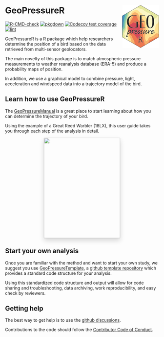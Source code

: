 
<!-- README.md is generated from README.Rmd. Please edit that file -->

# GeoPressureR <img src="man/figures/logo.png" align="right" height="139"/>

<!-- badges: start -->

[![R-CMD-check](https://github.com/Rafnuss/GeoPressureR/workflows/R-CMD-check/badge.svg)](https://github.com/Rafnuss/GeoPressureR/actions)
[![pkgdown](https://github.com/Rafnuss/GeoPressureR/actions/workflows/pkgdown.yaml/badge.svg)](https://github.com/Rafnuss/GeoPressureR/actions/workflows/pkgdown.yaml)
[![Codecov test
coverage](https://codecov.io/gh/Rafnuss/GeoPressureR/branch/master/graph/badge.svg)](https://app.codecov.io/gh/Rafnuss/GeoPressureR?branch=master)
[![lint](https://github.com/Rafnuss/GeoPressureR/actions/workflows/lint.yaml/badge.svg)](https://github.com/Rafnuss/GeoPressureR/actions/workflows/lint.yaml)
<!-- badges: end -->

GeoPressureR is a R package which help researchers determine the
position of a bird based on the data retrieved from multi-sensor
geolocators.

The main novelty of this package is to match atmospheric pressure
measurements to weather reanalysis database (ERA-5) and produce a
probability maps of position.

In addition, we use a graphical model to combine pressure, light,
acceleration and windspeed data into a trajectory model of the bird.

## Learn how to use GeoPressureR

The [GeoPressureManual](https://raphaelnussbaumer.com/GeoPressureManual)
is a great place to start learning about how you can determine the
trajectory of your bird.

Using the example of a Great Reed Warbler (18LX), this user guide takes
you through each step of the analysis in detail.

<p align="center">
<a href="https://raphaelnussbaumer.com/GeoPressureManual"><img src="https://github.com/Rafnuss/GeoPressureManual/raw/main/assets/cover.png" style="margin: 0 1rem 0 1rem;box-shadow: 0 .5rem 1rem rgba(0,0,0,.15);" align="center" width="250" height="328"></a>
</p>

## Start your own analysis

Once you are familiar with the method and want to start your own study,
we suggest you use
[GeoPressureTemplate](https://github.com/Rafnuss/GeoPressureTemplate), a
[github template
repository](https://docs.github.com/en/repositories/creating-and-managing-repositories/creating-a-template-repository)
which provides a standard code structure for your analysis.

Using this standardized code structure and output will allow for code
sharing and troubleshooting, data archiving, work reproducibility, and
easy check by reviewers.

## Getting help

The best way to get help is to use the [github
discussions](https://github.com/Rafnuss/GeoPressureR/discussions).

Contributions to the code should follow the [Contributor Code of
Conduct](https://raphaelnussbaumer.com/GeoPressureR/CONTRIBUTING.html).
